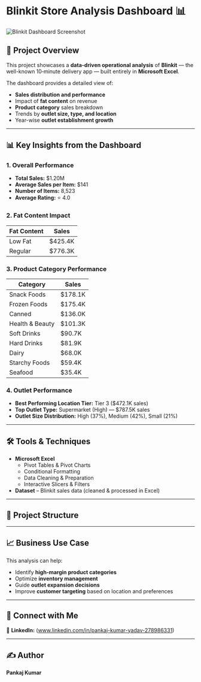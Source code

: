 
# Blinkit Store Analysis Dashboard 📊

![Blinkit Dashboard Screenshot](dashboard.png)

## 📌 Project Overview
This project showcases a **data-driven operational analysis** of **Blinkit** — the well-known 10‑minute delivery app — built entirely in **Microsoft Excel**.

The dashboard provides a detailed view of:
- **Sales distribution and performance**
- Impact of **fat content** on revenue
- **Product category** sales breakdown
- Trends by **outlet size, type, and location**
- Year-wise **outlet establishment growth**

---

## 📊 Key Insights from the Dashboard

### **1. Overall Performance**
- **Total Sales:** $1.20M
- **Average Sales per Item:** $141
- **Number of Items:** 8,523
- **Average Rating:** ⭐ 4.0

### **2. Fat Content Impact**
| Fat Content | Sales       |
|-------------|------------|
| Low Fat     | $425.4K    |
| Regular     | $776.3K    |

### **3. Product Category Performance**
| Category           | Sales     |
|--------------------|----------|
| Snack Foods        | $178.1K |
| Frozen Foods       | $175.4K |
| Canned             | $136.0K |
| Health & Beauty    | $101.3K |
| Soft Drinks        | $90.7K  |
| Hard Drinks        | $81.9K  |
| Dairy              | $68.0K  |
| Starchy Foods      | $59.4K  |
| Seafood            | $35.4K  |

### **4. Outlet Performance**
- **Best Performing Location Tier:** Tier 3 ($472.1K sales)
- **Top Outlet Type:** Supermarket (High) — $787.5K sales
- **Outlet Size Distribution:** High (37%), Medium (42%), Small (21%)

---

## 🛠 Tools & Techniques
- **Microsoft Excel**
  - Pivot Tables & Pivot Charts
  - Conditional Formatting
  - Data Cleaning & Preparation
  - Interactive Slicers & Filters
- **Dataset** – Blinkit sales data (cleaned & processed in Excel)

---

## 📂 Project Structure

---

## 📈 Business Use Case
This analysis can help:
- Identify **high‑margin product categories**
- Optimize **inventory management**
- Guide **outlet expansion decisions**
- Improve **customer targeting** based on location and preferences

---

## 🔗 Connect with Me
💼 **LinkedIn:** (www.linkedin.com/in/pankaj-kumar-yadav-278986331)

---

## ✍️ Author
**Pankaj Kumar**
